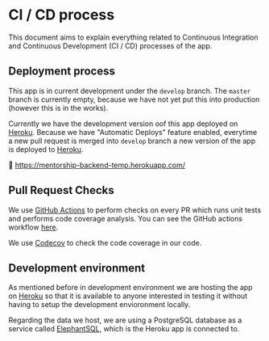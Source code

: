 # CI / CD process

This document aims to explain everything related to Continuous Integration and Continuous Development (CI / CD) processes of the app.

## Deployment process

This app is in current development under the `develop` branch. The `master` branch is currently empty, because we have not yet put this into production (however this is in the works).

Currently we have the development version oof this app deployed on [Heroku]. Because we have "Automatic Deploys" feature  enabled, everytime a new pull request is merged into `develop` branch a new version of the app is deployed to [Heroku].

🔗 https://mentorship-backend-temp.herokuapp.com/

## Pull Request Checks

We use [GitHub Actions](https://github.com/features/actions) to perform checks on every PR which runs unit tests and performs code coverage analysis.
You can see the GitHub actions workflow [here](/.github/workflows/main.yml).

We use [Codecov](https://codecov.io/) to check the code coverage in our code.

## Development environment

As mentioned before in development environment we are hosting the app on [Heroku] so that it is available to anyone interested in testing it without having to setup the development envioronment locally.

Regarding the data we host, we are using a PostgreSQL database as a service called [ElephantSQL], which is the Heroku app is connected to.

[Heroku]: https://www.heroku.com/
[ElephantSQL]: https://www.elephantsql.com/
